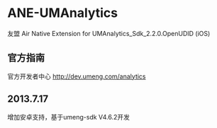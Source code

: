 ANE-UMAnalytics 
===============
友盟 
Air Native Extension for UMAnalytics_Sdk_2.2.0.OpenUDID (iOS)

官方指南
---------
官方开发者中心 http://dev.umeng.com/analytics

2013.7.17
---------
增加安卓支持，基于umeng-sdk V4.6.2开发




